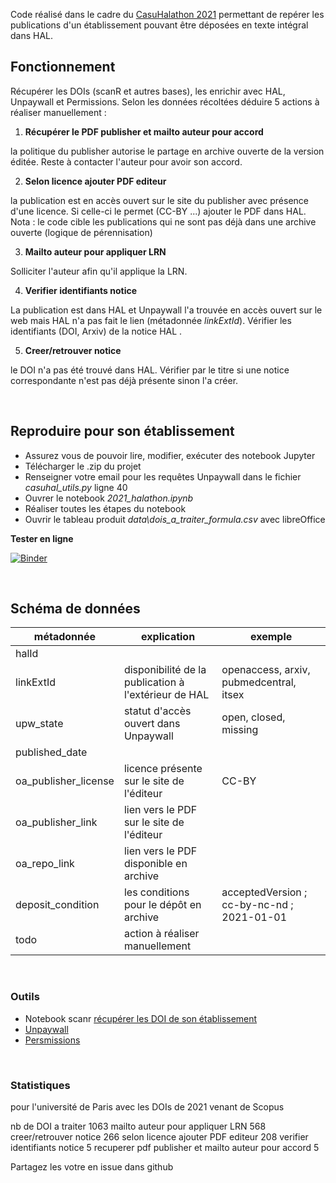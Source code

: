 Code réalisé dans le cadre du [CasuHalathon 2021](https://casuhal2021.sciencesconf.org/resource/page/id/8) permettant de repérer les publications d'un établissement pouvant être déposées en texte intégral dans HAL.


## Fonctionnement

Récupérer les DOIs (scanR et autres bases), les enrichir avec HAL, Unpaywall et Permissions. Selon les données récoltées déduire 5 actions à réaliser manuellement : 

1. **Récupérer le PDF publisher et mailto auteur pour accord** 

la politique du publisher autorise le partage en archive ouverte de la version éditée. Reste à contacter l'auteur pour avoir son accord.

2.  **Selon licence ajouter PDF editeur**

la publication est en accès ouvert sur le site du publisher avec présence d'une licence. Si celle-ci le permet (CC-BY ...) ajouter le PDF dans HAL. Nota : le code cible les publications qui ne sont pas déjà dans une archive ouverte (logique de pérennisation)

3. **Mailto auteur pour appliquer LRN**

Solliciter l'auteur afin qu'il applique la LRN.

4. **Verifier identifiants notice**

La publication est dans HAL et Unpaywall l'a trouvée en accès ouvert sur le web mais HAL n'a pas fait le lien (métadonnée *linkExtId*). Vérifier les identifiants (DOI, Arxiv) de la notice HAL .

5. **Creer/retrouver notice**

le DOI n'a pas été trouvé dans HAL. Vérifier par le titre si une notice correspondante n'est pas déjà présente sinon l'a créer.

<br />

## Reproduire pour son établissement

- Assurez vous de pouvoir lire, modifier, exécuter des notebook Jupyter
- Télécharger le .zip du projet
- Renseigner votre email pour les requêtes Unpaywall dans le fichier _casuhal_utils.py_ ligne 40
- Ouvrer le notebook  _2021_halathon.ipynb_ 
- Réaliser toutes les étapes du notebook
- Ouvrir le tableau produit _data\dois_a_traiter_formula.csv_ avec libreOffice

**Tester en ligne**

[![Binder](https://mybinder.org/badge_logo.svg)](https://hub.gke2.mybinder.org/user/ml4rrieu-halathon-j1jiw4ew/notebooks/2021_halathon.ipynb)


<br />

## Schéma de données

| métadonnée           |     explication                                                              |     exemple                                  |
|----------------------|------------------------------------------------------------------------------|----------------------------------------------|
| halId                |                                                                              |                                              |
| linkExtId            | disponibilité de la publication à l'extérieur de HAL                         | openaccess, arxiv, pubmedcentral, itsex       |
| upw_state            | statut d'accès ouvert dans Unpaywall                                         | open, closed, missing                        |
| published_date       |                                                                              |                                              |
| oa_publisher_license | licence présente sur le site de l'éditeur                                    | CC-BY                                        |
| oa_publisher_link    | lien vers le PDF sur le site de l'éditeur                                    |                                              |
| oa_repo_link         | lien vers le PDF disponible en archive                                       |                                              |
| deposit_condition    | les conditions pour le dépôt en archive                                      | acceptedVersion ; cc-by-nc-nd ; 2021-01-01   |
| todo                 | action à réaliser manuellement                                               |                 |

<br />

### Outils

- Notebook scanr [récupérer les DOI de son établissement](https://github.com/MinistereSupRecherche/bso/blob/master/notebooks/OA_perimetre_specifique.ipynb)
- [Unpaywall](https://www.unpaywall.org/)
- [Persmissions](https://shareyourpaper.org/permissions)

<br />


### Statistiques

pour l'université de Paris avec les DOIs de 2021 venant de Scopus

nb de DOI a traiter 									1063
mailto auteur pour appliquer LRN                        568
creer/retrouver notice                                  266
selon licence ajouter PDF editeur                       208
verifier identifiants notice                              5
recuperer pdf publisher et mailto auteur pour accord      5


Partagez les votre en issue dans github 